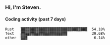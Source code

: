 ### Hi, I'm Steven.

#### Coding activity (past 7 days)
```
Rust   ▓▓▓▓▓▓▓▓▓▓▓▓▓▓▓▓▓▓▓▓▓▓▓▓▓▓▓▓▓▓  54.18%
Text   ▓▓▓▓▓▓▓▓▓▓▓▓▓▓▓▓▓▓▓▓▓           39.68%
other  ▓▓▓                              6.14%
```

